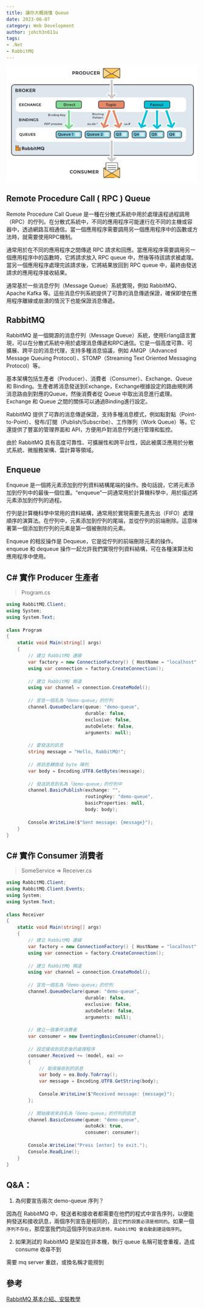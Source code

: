 ```yaml
---
title: 讓你大概搞懂 Queue
date: 2023-06-07
category: Web Development
author: johch3n611u
tags:
- .Net
- RabbitMQ
---
```


![hello-world-example-routing](https://github.com/UrWebApp/UrWebApp.github.io/blob/main/img/rabmq.png?raw=true)

## Remote Procedure Call ( RPC ) Queue

Remote Procedure Call Queue 是一種在分散式系統中用於處理遠程過程調用（RPC）的佇列。在分散式系統中，不同的應用程序可能運行在不同的主機或容器中，透過網路互相通信。當一個應用程序需要調用另一個應用程序中的函數或方法時，就需要使用RPC機制。

通常用於在不同的應用程序之間傳遞 RPC 請求和回應。當應用程序需要調用另一個應用程序中的函數時，它將請求放入 RPC queue 中，然後等待該請求被處理。當另一個應用程序處理完該請求後，它將結果放回到 RPC queue 中，最終由發送請求的應用程序接收結果。

通常基於一些消息佇列（Message Queue）系統實現，例如 RabbitMQ、Apache Kafka 等。這些消息佇列系統提供了可靠的消息傳遞保證，確保即使在應用程序離線或崩潰的情況下也能保證消息傳遞。

## RabbitMQ

RabbitMQ 是一個開源的消息佇列（Message Queue）系統，使用Erlang語言實現，可以在分散式系統中用於處理消息傳遞和RPC通信。它是一個高度可靠、可擴展、跨平台的消息代理，支持多種消息協議，例如 AMQP（Advanced Message Queuing Protocol）、STOMP（Streaming Text Oriented Messaging Protocol）等。

基本架構包括生產者（Producer）、消費者（Consumer）、Exchange、Queue 和 Binding。生產者將消息發送到Exchange，Exchange根據設定的路由規則將消息路由到對應的Queue，然後消費者從 Queue 中取出消息進行處理。Exchange 和 Queue 之間的關係可以通過Binding進行設定。

RabbitMQ 提供了可靠的消息傳遞保證，支持多種消息模式，例如點對點（Point-to-Point）、發布/訂閱（Publish/Subscribe）、工作隊列（Work Queue）等。它還提供了豐富的管理界面和 API，方便用戶對消息佇列進行管理和監控。

由於 RabbitMQ 具有高度可靠性、可擴展性和跨平台性，因此被廣泛應用於分散式系統、微服務架構、雲計算等領域。

## Enqueue

Enqueue 是一個將元素添加到佇列資料結構尾端的操作。換句話說，它將元素添加到佇列中的最後一個位置。“enqueue”一詞通常用於計算機科學中，用於描述將元素添加到佇列的過程。

佇列是計算機科學中常用的資料結構，通常用於實現需要先進先出（FIFO）處理順序的演算法。在佇列中，元素添加到佇列的尾端，並從佇列的前端刪除。這意味著第一個添加到佇列的元素是第一個被刪除的元素。

Enqueue 的相反操作是 Dequeue，它是從佇列的前端刪除元素的操作。enqueue 和 dequeue 操作一起允許我們實現佇列資料結構，可在各種演算法和應用程序中使用。

## C\# 實作 Producer 生產者

> Program.cs

``` C#
using RabbitMQ.Client;
using System;
using System.Text;

class Program
{
    static void Main(string[] args)
    {
        // 建立 RabbitMQ 連線
        var factory = new ConnectionFactory() { HostName = "localhost" };
        using var connection = factory.CreateConnection();

        // 建立 RabbitMQ 頻道
        using var channel = connection.CreateModel();

        // 宣告一個名為「demo-queue」的佇列
        channel.QueueDeclare(queue: "demo-queue",
                             durable: false,
                             exclusive: false,
                             autoDelete: false,
                             arguments: null);

        // 要發送的訊息
        string message = "Hello, RabbitMQ!";

        // 將訊息轉換成 byte 陣列
        var body = Encoding.UTF8.GetBytes(message);

        // 發送訊息到名為「demo-queue」的佇列中
        channel.BasicPublish(exchange: "",
                             routingKey: "demo-queue",
                             basicProperties: null,
                             body: body);

        Console.WriteLine($"Sent message: {message}");
    }
}
```

## C\# 實作 Consumer 消費者

> SomeService => Receiver.cs

``` C#
using RabbitMQ.Client;
using RabbitMQ.Client.Events;
using System;
using System.Text;

class Receiver
{
    static void Main(string[] args)
    {
        // 建立 RabbitMQ 連線
        var factory = new ConnectionFactory() { HostName = "localhost" };
        using var connection = factory.CreateConnection();

        // 建立 RabbitMQ 頻道
        using var channel = connection.CreateModel();

        // 宣告一個名為「demo-queue」的佇列
        channel.QueueDeclare(queue: "demo-queue",
                             durable: false,
                             exclusive: false,
                             autoDelete: false,
                             arguments: null);

        // 建立一個事件消費者
        var consumer = new EventingBasicConsumer(channel);

        // 設定接收到訊息後的處理程序
        consumer.Received += (model, ea) =>
        {
            // 取得接收到的訊息
            var body = ea.Body.ToArray();
            var message = Encoding.UTF8.GetString(body);

            Console.WriteLine($"Received message: {message}");
        };

        // 開始接收來自名為「demo-queue」的佇列的訊息
        channel.BasicConsume(queue: "demo-queue",
                             autoAck: true,
                             consumer: consumer);

        Console.WriteLine("Press [enter] to exit.");
        Console.ReadLine();
    }
}
```

## Q&A：

1. 為何要宣告兩次 demo-queue 序列？

因為在 RabbitMQ 中，發送者和接收者都需要在他們的程式中宣告序列，以便能夠發送和接收訊息，兩個序列宣告是相同的，且`它們的設置必須是相同的`。如果一個`序列不存在`，那麼當我們向這個序列`發送訊息時，RabbitMQ 會自動創建這個序列`。


2. 如果測試的 RabbitMQ 是架設在非本機，執行 queue 名稱可能會重複，造成 consume 收尋不到

需要 mq server 重啟，或換名稱才能撈到

## 參考

[RabbitMQ 基本介紹、安裝教學](https://kucw.github.io/blog/2020/11/rabbitmq/)
